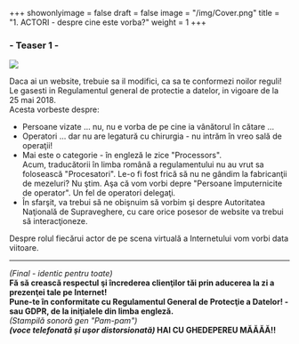 +++
showonlyimage = false
draft = false
image = "/img/Cover.png"
title = "1. ACTORI - despre cine este vorba?"
weight = 1
+++
<!--more-->
### - Teaser 1 -
![](/img/Cover.png)

Daca ai un website, trebuie sa il modifici, ca sa te conformezi noilor reguli!<br>
Le gasesti in Regulamentul general de protectie a datelor, in vigoare de la 25 mai 2018.<br>
Acesta vorbeste despre:

* Persoane vizate ... nu, nu e vorba de pe cine ia vânătorul în cătare ...
* Operatori ... dar nu are legatură cu chirurgia - nu intrăm în vreo sală de operaţii!
* Mai este o categorie - în engleză le zice "Processors".<br> Acum, traducătorii în limba română a regulamentului nu au vrut sa folosească "Procesatori". Le-o fi fost frică să nu ne gândim la fabricanţii de mezeluri? Nu ştim. Aşa că vom vorbi depre "Persoane împuternicite de operator". Un fel de operatori delegaţi.
* În sfarşit, va trebui să ne obişnuim să vorbim şi despre Autoritatea Naţională de Supraveghere, cu care orice posesor de website va trebui să interacţioneze.

Despre rolul fiecărui actor de pe scena virtuală a Internetului vom vorbi data viitoare.<br>
___
_(Final - identic pentru toate)_<br>
**Fă să crească respectul şi încrederea clienţilor tăi prin aducerea la zi a prezenţei tale pe Internet!<br> Pune-te în conformitate cu Regulamentul General de Protecţie a Datelor! - sau GDPR, de la iniţialele din limba engleză.**<br>
_(Stampilă sonoră gen "Pam-pam")_<br>
**_(voce telefonată şi uşor distorsionată)_ HAI CU GHEDEPEREU MĂĂĂĂ!!**


